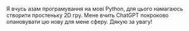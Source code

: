 Я вчусь азам програмування на мові Python, для цього намагаюсь створити простеньку 2D гру. Мене вчить ChatGPT покроково опановувати цю нову для мене сферу. Дякую за увагу!

